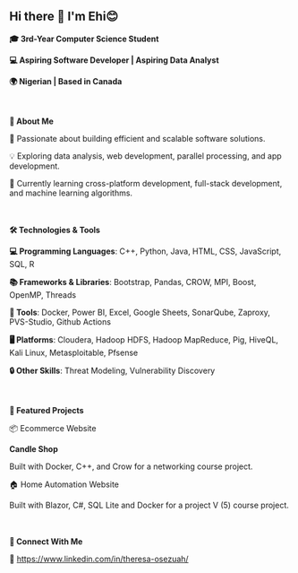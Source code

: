 ## Hi there 👋 I'm Ehi😊

**🎓 3rd-Year Computer Science Student**

**💻 Aspiring Software Developer | Aspiring Data Analyst**

**🌍 Nigerian | Based in Canada**

<br><br>
**🚀 About Me**

🌟 Passionate about building efficient and scalable software solutions.

💡 Exploring data analysis, web development, parallel processing, and app development.

🌱 Currently learning cross-platform development, full-stack development, and machine learning algorithms.

<br><br>
**🛠️ Technologies & Tools**

**💻 Programming Languages**: C++, Python, Java, HTML, CSS, JavaScript, SQL, R

**📚 Frameworks & Libraries**: Bootstrap, Pandas, CROW, MPI, Boost, OpenMP, Threads

**🔧 Tools**: Docker, Power BI, Excel, Google Sheets, SonarQube, Zaproxy, PVS-Studio, Github Actions 

**🖥️ Platforms**: Cloudera, Hadoop HDFS, Hadoop MapReduce, Pig, HiveQL, Kali Linux, Metasploitable, Pfsense

**🔒 Other Skills**: Threat Modeling, Vulnerability Discovery

<br><br>
**🌟 Featured Projects**

📦 Ecommerce Website

**Candle Shop**

  Built with Docker, C++, and Crow for a networking course project.

🏠 Home Automation Website

  Built with Blazor, C#, SQL Lite and Docker for a project V (5) course project.

<br><br>
**🤝 Connect With Me**

🔗 https://www.linkedin.com/in/theresa-osezuah/

